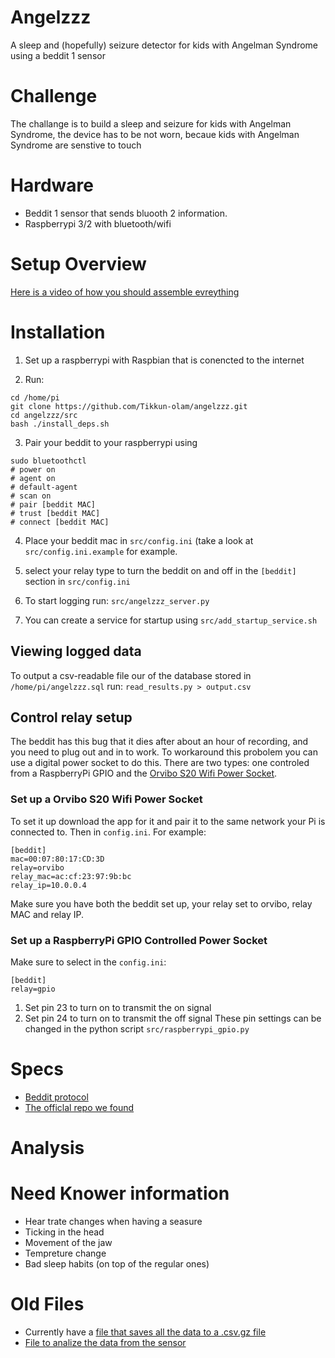 # Angelzzz
A sleep and (hopefully) seizure detector for kids with Angelman Syndrome using a beddit 1 sensor

# Challenge
The challange is to build a sleep and seizure for kids with Angelman Syndrome, the device has to be not worn, becaue kids with Angelman Syndrome are senstive to touch

# Hardware
* Beddit 1 sensor that sends bluooth 2 information. 
* Raspberrypi 3/2 with bluetooth/wifi

# Setup Overview
[Here is a video of how you should assemble evreything](https://www.youtube.com/watch?v=UTEvhdu6E9Q)

# Installation
1) Set up a raspberrypi with Raspbian that is conencted to the internet

2) Run:

~~~
cd /home/pi
git clone https://github.com/Tikkun-olam/angelzzz.git
cd angelzzz/src
bash ./install_deps.sh
~~~

3) Pair your beddit to your raspberrypi using

~~~
sudo bluetoothctl 
# power on
# agent on
# default-agent
# scan on
# pair [beddit MAC]
# trust [beddit MAC]
# connect [beddit MAC]
~~~

4) Place your beddit mac in ``src/config.ini`` (take a look at ``src/config.ini.example`` for example.

5) select your relay type to turn the beddit on and off in the ``[beddit]`` section in ``src/config.ini``

6) To start logging run: ``src/angelzzz_server.py``

7) You can create a service for startup using ``src/add_startup_service.sh``

## Viewing logged data
To output a csv-readable file our of the database stored in ``/home/pi/angelzzz.sql`` run:
``read_results.py > output.csv``

## Control relay setup

The beddit has this bug that it dies after about an hour of recording, and you need to plug out and in to work. To workaround this probolem you can use a digital power socket to do this. There are two types: one controled from a RaspberryPi GPIO and the [Orvibo S20 Wifi Power Socket](https://www.amazon.com/Orvibo-Socket-Electronics-Anywhere-WiWo-S20/dp/B00KT50HK4).

### Set up a Orvibo S20 Wifi Power Socket

To set it up download the app for it and pair it to the same network your Pi is connected to.
Then in ``config.ini``.
For example:

```
[beddit]
mac=00:07:80:17:CD:3D
relay=orvibo
relay_mac=ac:cf:23:97:9b:bc
relay_ip=10.0.0.4
```
Make sure you have both the beddit set up, your relay set to orvibo, relay MAC and relay IP.


### Set up a RaspberryPi GPIO Controlled Power Socket

Make sure to select in the ``config.ini``:

```
[beddit]
relay=gpio
```

1. Set pin 23 to turn on to transmit the on signal
2.  Set pin 24 to turn on to transmit the off signal
These pin settings can be changed in the python script ``src/raspberrypi_gpio.py``

# Specs
* [Beddit protocol](https://github.com/sliedes/beddit-driver/blob/master/protocol.txt)
* [The officlal repo we found](https://github.com/beddit/beddit-python-bt)

# Analysis

# Need Knower information
* Hear trate changes when having a seasure
* Ticking in the head
* Movement of the jaw
* Tempreture change
* Bad sleep habits (on top of the regular ones)


# Old Files
* Currently have a [file that saves all the data to a .csv.gz file](https://github.com/Tikkun-olam/angelzzz/blob/devel/src/bedditbt.py)
* [File to analize the data from the sensor](https://github.com/Tikkun-olam/angelzzz/blob/devel/src/analize_events.py)
